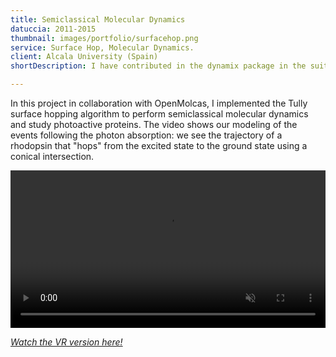 ```yaml
---
title: Semiclassical Molecular Dynamics
datuccia: 2011-2015
thumbnail: images/portfolio/surfacehop.png
service: Surface Hop, Molecular Dynamics.
client: Alcala University (Spain)
shortDescription: I have contributed in the dynamix package in the suite OpenMolcas 

---
```


In this project in collaboration with OpenMolcas, I implemented the Tully surface hopping algorithm to perform semiclassical molecular dynamics and study photoactive proteins. The video shows our modeling of the events following the photon absorption: we see the trajectory of a rhodopsin that "hops" from the excited state to the ground state using a conical intersection.

<div>
    <video width="100%" loop="true" autoplay="true" muted="true" style='
    -webkit-mask: url({{"images/skill/skill-mask-svg.svg" | absURL}});
    -webkit-mask-repeat: no-repeat;
    -webkit-mask-size: contain;
    -webkit-mask-position: center center;'>
    <source src="/images/portfolio/MD.mp4" type="video/mp4" />
    Your browser does not support the video tag.
    </video>
</div>

*[Watch the VR version here!](https://www.youtube.com/watch?v=7PbcxV51rH4)*